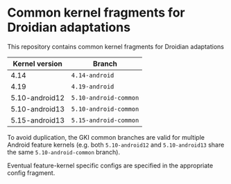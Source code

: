 Common kernel fragments for Droidian adaptations
================================================

This repository contains common kernel fragments for Droidian
adaptations

| Kernel version | Branch                |
|----------------|-----------------------|
| 4.14           | `4.14-android`        |
| 4.19           | `4.19-android`        |
| 5.10-android12 | `5.10-android-common` |
| 5.10-android13 | `5.10-android-common` |
| 5.15-android13 | `5.15-android-common` |

To avoid duplication, the GKI common branches are valid for multiple
Android feature kernels (e.g. both `5.10-android12` and `5.10-android13`
share the same `5.10-android-common` branch).

Eventual feature-kernel specific configs are specified in the appropriate
config fragment.
